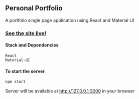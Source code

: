 ## Personal Portfolio

A portfolio single page application using React and Material UI

### [See the site live!](https://materialui-portfolio.netlify.app/)


#### Stack and Dependencies

```
React
Material-UI
```

#### To start the server

```
npm start
```

Server will be available at http://127.0.0.1:3000 in your browser

